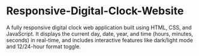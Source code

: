 # Responsive-Digital-Clock-Website
A fully responsive digital clock web application built using HTML, CSS, and JavaScript. It displays the current day, date, year, and time (hours, minutes, seconds) in real-time, and includes interactive features like dark/light mode and 12/24-hour format toggle.
